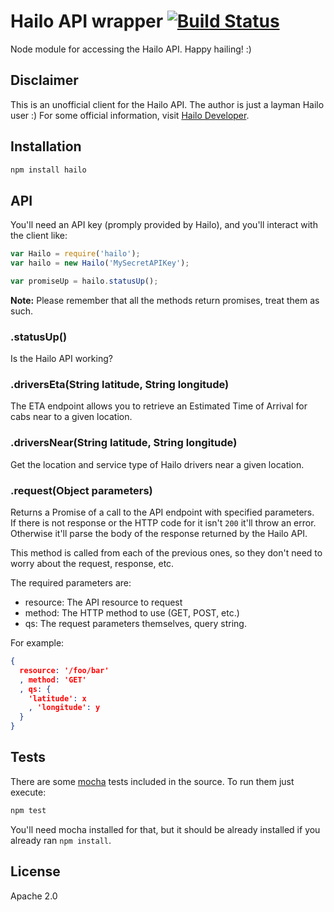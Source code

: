 # Hailo API wrapper [![Build Status](https://travis-ci.org/mmolina/hailo-node.svg?branch=master)](https://travis-ci.org/mmolina/hailo-node)

Node module for accessing the Hailo API. Happy hailing! :)

## Disclaimer

This is an unofficial client for the Hailo API. The author is just a layman
Hailo user :)
For some official information, visit [Hailo Developer](https://developer.hailoapp.com/ 'Hailo Developer').

## Installation

```bash
npm install hailo
```

## API

You'll need an API key (promply provided by Hailo), and you'll interact with the client like:

```javascript
var Hailo = require('hailo');
var hailo = new Hailo('MySecretAPIKey');

var promiseUp = hailo.statusUp();

```

**Note:** Please remember that all the methods return promises, treat them as such.

### .statusUp()
Is the Hailo API working?

### .driversEta(String latitude, String longitude)
The ETA endpoint allows you to retrieve an Estimated Time of Arrival for cabs near to a given location.

### .driversNear(String latitude, String longitude)
Get the location and service type of Hailo drivers near a given location.

### .request(Object parameters)
Returns a Promise of a call to the API endpoint with specified parameters.  
If there is not response or the HTTP code for it isn't `200` it'll throw an error. Otherwise it'll parse the body of the response returned by the Hailo API.

This method is called from each of the previous ones, so they don't need to worry about the request, response, etc.

The required parameters are:
 * resource: The API resource to request
 * method: The HTTP method to use (GET, POST, etc.)
 * qs: The request parameters themselves, query string.

For example:
```json
{
  resource: '/foo/bar'
  , method: 'GET'
  , qs: {
    'latitude': x
    , 'longitude': y
  }
}
```

## Tests

There are some [mocha](http://visionmedia.github.io/mocha/) tests included in the source. To run them just execute:

```bash
npm test
```

You'll need mocha installed for that, but it should be already installed if you already ran `npm install`.


## License

Apache 2.0
